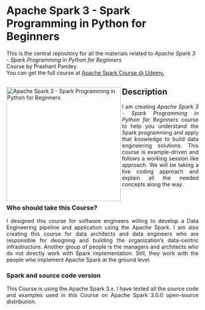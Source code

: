 # Apache Spark 3 - Spark Programming in Python for Beginners
This is the central repository for all the materials related to <em>Apache Spark 3 - Spark Programming in Python for Beginners</em> <br>Course by Prashant Pandey.
<br> You can get the full course at <a href="https://www.udemy.com/course/draft/3184584/?referralCode=77E18B4F800479A263D5"> 
  Apache Spark Course @ Udemy.
</a>

<div>
<a href="https://www.udemy.com/course/draft/3184584/?referralCode=77E18B4F800479A263D5">
<img src="https://www.learningjournal.guru/_resources/img/jpg-5x/spark-beginners-course.jpg" alt="Apache Spark 3 - Spark Programming in Python for Beginners" width="300" align="left"> 
</a>

<h2> Description </h2>
<p align="justify">
  I am creating <em>Apache Spark 3 - Spark Programming in Python for Beginners </em>course to help you understand the Spark programming and apply that knowledge to build data engineering solutions. This course is example-driven and follows a working session like approach. We will be taking a live coding approach and explain all the needed concepts along the way.
</p>

<h3><br>Who should take this Course?</h3>
<p align="justify">
I designed this course for software engineers willing to develop a Data Engineering pipeline and application using the Apache Spark. I am also creating this course for data architects and data engineers who are responsible for designing and building the organization’s data-centric infrastructure. Another group of people is the managers and architects who do not directly work with Spark implementation. Still, they work with the people who implement Apache Spark at the ground level.
</p>

<h3>Spark and source code version</h3>
<p align="justify">
This Course is using the Apache Spark 3.x. I have tested all the source code and examples used in this Course on Apache Spark 3.0.0 open-source distribution.
</p>

</div>
